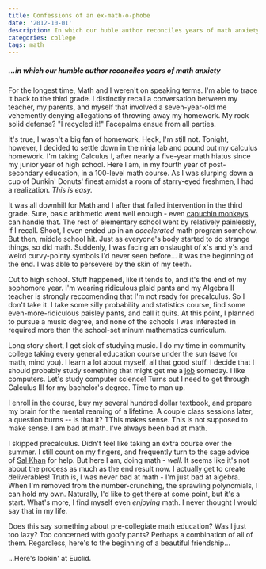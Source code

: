```yaml
---
title: Confessions of an ex-math-o-phobe
date: '2012-10-01'
description: In which our huble author reconciles years of math anxiety
categories: college
tags: math
---
```


##### *...in which our humble author reconciles years of math anxiety*


For the longest time, Math and I weren't on speaking terms. I'm able to trace it back to the third grade. I distinctly recall a conversation between my teacher, my parents, and myself that involved a seven-year-old me vehemently denying allegations of throwing away my homework. My rock solid defense? "I recycled it!" Facepalms ensue from all parties.

It's true, I wasn't a big fan of homework. Heck, I'm still not. Tonight, however, I decided to settle down in the ninja lab and pound out my calculus homework. I'm taking Calculus I, after nearly a five-year math hiatus since my junior year of high school. Here I am, in my fourth year of post-secondary education, in a 100-level math course. As I was slurping down a cup of Dunkin' Donuts' finest amidst a room of starry-eyed freshmen, I had a realization. *This is easy.*

It was all downhill for Math and I after that failed intervention in the third grade. Sure, basic arithmetic went well enough - even [capuchin monkeys](http://www.newscientist.com/article/dn12484-monkeys-learn-to-do-arithmetic-for-peanuts.html) can handle that. The rest of elementary school went by relatively painlessly, if I recall. Shoot, I even ended up in an *accelerated* math program somehow. But then, middle school hit. Just as everyone's body started to do strange things, so did math. Suddenly, I was facing an onslaught of x's and y's and weird curvy-pointy symbols I'd never seen before... it was the beginning of the end. I was able to persevere by the skin of my teeth. 

Cut to high school. Stuff happened, like it tends to, and it's the end of my sophomore year. I'm wearing ridiculous plaid pants and my Algebra II teacher is strongly reccomending that I'm not ready for precalculus. So I don't take it. I take some silly probability and statistics course, find some even-more-ridiculous paisley pants, and call it quits. At this point, I planned to pursue a music degree, and none of the schools I was interested in required more then the school-set minum mathematics curriculum. 

Long story short, I get sick of studying music. I do my time in community college taking every general education course under the sun (save for math, mind you). I learn a lot about myself, all that good stuff. I decide that I should probably study something that might get me a [job](http://2media.nowpublic.net/images//56/7d/567d4330074c3b1bfe5065581ea096db.jpg) someday. I like computers. Let's study computer science! Turns out I need to get through Calculus III for my bachelor's degree. Time to man up. 

I enroll in the course, buy my several hundred dollar textbook, and prepare my brain for the mental reaming of a lifetime. A couple class sessions later, a question burns -- is that it? TThis makes sense. This is not supposed to make sense. I am bad at math. I've always been bad at math. 

I skipped precalculus. Didn't feel like taking an extra course over the summer. I still count on my fingers, and frequently turn to the sage advice of [Sal Khan](http://www.khanacademy.org) for help. But here I am, doing math - *well*. It seems like it's not about the process as much as the end result now. I actually get to create deliverables! Truth is, I was never bad at math - I'm just bad at algebra. When I'm removed from the number-crunching, the sprawling polynomials, I can hold my own. Naturally, I'd like to get there at some point, but it's a start. What's more, I find myself even *enjoying* math. I never thought I would say that in my life. 

Does this say something about pre-collegiate math education? Was I just too lazy? Too concerned with goofy pants? Perhaps a combination of all of them. Regardless, here's to the beginning of a beautiful friendship...

...Here's lookin' at Euclid.
